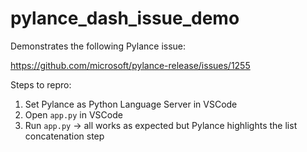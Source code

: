 # pylance_dash_issue_demo

Demonstrates the following Pylance issue:

https://github.com/microsoft/pylance-release/issues/1255

Steps to repro:

1. Set Pylance as Python Language Server in VSCode
2. Open `app.py` in VSCode
3. Run `app.py` -> all works as expected but Pylance highlights the list concatenation step
